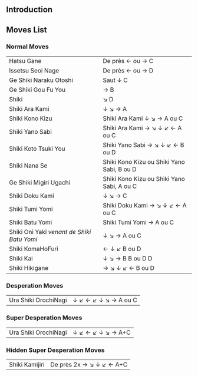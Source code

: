 ## Introduction

## Moves List

### Normal Moves

|                                            |                                            |
|--------------------------------------------|--------------------------------------------|
| Hatsu Gane                                 | De près ← ou → C                           |
| Issetsu Seoi Nage                          | De près ← ou → D                           |
| Ge Shiki Naraku Otoshi                     | Saut ↓ C                                   |
| Ge Shiki Gou Fu You                        | → B                                        |
| Shiki                                      | ↘ D                                        |
| Shiki Ara Kami                             | ↓ ↘ → A                                    |
| Shiki Kono Kizu                            | Shiki Ara Kami ↓ ↘ → A ou C                |
| Shiki Yano Sabi                            | Shiki Ara Kami → ↘ ↓ ↙ ← A ou C            |
| Shiki Koto Tsuki You                       | Shiki Yano Sabi → ↘ ↓ ↙ ← B ou D           |
| Shiki Nana Se                              | Shiki Kono Kizu ou Shiki Yano Sabi, B ou D |
| Ge Shiki Migiri Ugachi                     | Shiki Kono Kizu ou Shiki Yano Sabi, A ou C |
| Shiki Doku Kami                            | ↓ ↘ → C                                    |
| Shiki Tumi Yomi                            | Shiki Doku Kami → ↘ ↓ ↙ ← A ou C           |
| Shiki Batu Yomi                            | Shiki Tumi Yomi → A ou C                   |
| Shiki Oni Yaki *venant de Shiki Batu Yomi* | ↓ ↘ → A ou C                               |
| Shiki KomaHoFuri                           | ← ↓ ↙ B ou D                               |
| Shiki Kai                                  | ↓ ↘ → B B ou D D                           |
| Shiki Hikigane                             | → ↘ ↓ ↙ ← B ou D                           |

### Desperation Moves

|                      |                      |
|----------------------|----------------------|
| Ura Shiki OrochiNagi | ↓ ↙ ← ↙ ↓ ↘ → A ou C |

### Super Desperation Moves

|                      |                   |
|----------------------|-------------------|
| Ura Shiki OrochiNagi | ↓ ↙ ← ↙ ↓ ↘ → A+C |

### Hidden Super Desperation Moves

|                |                          |
|----------------|--------------------------|
| Shiki Kamijiri | De près 2x → ↘ ↓ ↙ ← A+C |
